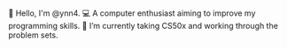👾 Hello, I'm @ynn4.
💻 A computer enthusiast aiming to improve my programming skills.
🧐 I’m currently taking CS50x and working through the problem sets.
